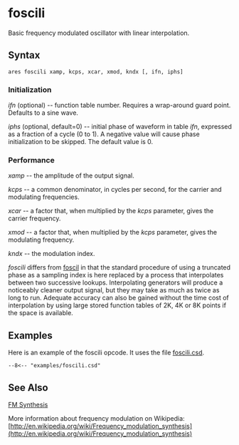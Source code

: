 <!--
id:foscili
category:Signal Generators:FM Synthesis
-->
# foscili
Basic frequency modulated oscillator with linear interpolation.

## Syntax
``` csound-orc
ares foscili xamp, kcps, xcar, xmod, kndx [, ifn, iphs]
```

### Initialization

_ifn_ (optional) -- function table
number. Requires a wrap-around guard point. Defaults to a sine wave.

_iphs_ (optional, default=0) -- initial phase of waveform in table _ifn_, expressed as a fraction of a cycle (0 to 1). A negative value will cause phase initialization to be skipped. The default value is 0.

### Performance

_xamp_ -- the amplitude of the output signal.

_kcps_ -- a common denominator, in cycles per second, for the carrier and modulating frequencies.

_xcar_ -- a factor that, when multiplied by the _kcps_ parameter, gives the carrier frequency.

_xmod_ -- a factor that, when multiplied by the _kcps_ parameter, gives the modulating frequency.

_kndx_ -- the modulation index.

_foscili_ differs from [foscil](../../opcodes/foscil) in that the standard procedure of using a truncated phase as a sampling index is here replaced by a process that interpolates between two successive lookups. Interpolating generators will produce a noticeably cleaner output signal, but they may take as much as twice as long to run. Adequate accuracy can also be gained without the time cost of interpolation by using large stored function tables of 2K, 4K or 8K points if the space is available.

## Examples

Here is an example of the foscili opcode. It uses the file [foscili.csd](../../examples/foscili.csd).

``` csound-orc title="Example of the foscili opcode." linenums="1"
--8<-- "examples/foscili.csd"
```

## See Also

[FM Synthesis](../../siggen/fmsynth)

More information about frequency modulation on Wikipedia: [http://en.wikipedia.org/wiki/Frequency_modulation_synthesis](http://en.wikipedia.org/wiki/Frequency_modulation_synthesis)
